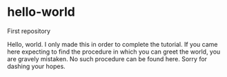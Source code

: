 # hello-world
First repository

Hello, world. I only made this in order to complete the tutorial.
If you came here expecting to find the procedure in which you can greet the world, you are gravely mistaken.
No such procedure can be found here.
Sorry for dashing your hopes.
